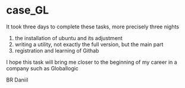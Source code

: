 # case_GL
 It took three days to complete these tasks, more precisely three nights
1) the installation of ubuntu and its adjustment
2) writing a utility, not exactly the full version, but the main part
3) registration and learning of Githab

I hope this task will bring me closer to the beginning of my career in a company such as Globallogic

BR Daniil
